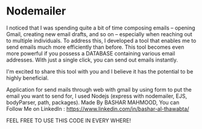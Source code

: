 # Nodemailer
I noticed that I was spending quite a bit of time composing emails – opening Gmail, creating new email drafts, and so on – especially when reaching out to multiple individuals. To address this, I developed a tool that enables me to send emails much more efficiently than before. This tool becomes even more powerful if you possess a DATABASE containing various email addresses. With just a single click, you can send out emails instantly.

I'm excited to share this tool with you and I believe it has the potential to be highly beneficial.

Application for send mails through web with gmail by using form to put the email you want to send for, I used Nodejs (express with nodemailer, EJS, bodyParser, path,   packages).
Made By BASHAR MAHMOOD, You can Follow Me on LinkedIn : https://www.linkedin.com/in/bashar-al-thawabta/

FEEL FREE TO USE THIS CODE IN EVERY WHERE!
